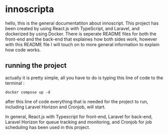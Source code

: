 # innoscripta
hello, this is the general documentatiton about innoscript. This project has been created by using React.js with TypeScript, and Laravel, and dockerized by using Docker. There is seperate README files for both the front-end and the back-end that explaines how both sides work, however with this README file I will touch on to more general information to explain how code works.

## running the project
actually it is pretty simple, all you have to do is typing this line of code to the terminal :

    docker compose up -d

after this line of code everything that is needed for the project  to run, including Laravel Horizon and Cronjob, will start.

In general, React.js with Typescript for front-end, Laravel for back-end, Laravel Horizon for queue tracking and monitoring, and Cronjob for job scheduling has been used in this project.